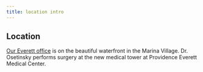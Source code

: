 ```yaml
---
title: location intro
---
```


## Location

[Our Everett office](/location/) is on the beautiful waterfront in the Marina Village. 
Dr. Osetinsky performs surgery at the new medical tower at Providence 
Everett Medical Center.